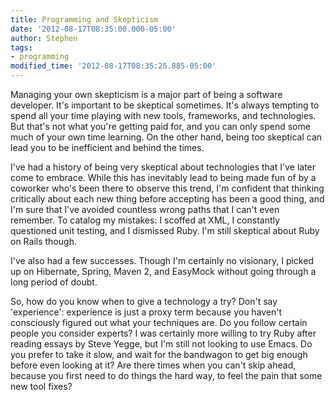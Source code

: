 ```yaml
---
title: Programming and Skepticism
date: '2012-08-17T08:35:00.000-05:00'
author: Stephen
tags:
- programming
modified_time: '2012-08-17T08:35:25.885-05:00'
---
```


Managing your own skepticism is a major part of being a software developer. It's important to be skeptical sometimes.
It's always tempting to spend all your time playing with new tools, frameworks, and technologies.
But that's not what you're getting paid for, and you can only spend some much of your own time learning.
On the other hand, being too skeptical can lead you to be inefficient and behind the times.  

I've had a history of being very skeptical about technologies that I've later come to embrace.
While this has inevitably lead to being made fun of by a coworker who's been there to observe this trend, I'm confident that thinking
critically about each new thing before accepting has been a good thing, and I'm sure that I've avoided countless wrong paths that I can't
even remember.  To catalog my mistakes: I scoffed at XML, I constantly questioned unit testing, and I dismissed Ruby.
I'm still skeptical about Ruby on Rails though.

I've also had a few successes.  Though I'm certainly no visionary, I picked up on Hibernate, Spring, Maven 2, and EasyMock without
going through a long period of doubt.

So, how do you know when to give a technology a try?  Don't say 'experience': experience is just a proxy term because you haven't
consciously figured out what your techniques are.  Do you follow certain people you consider experts?  I was certainly more willing to try
Ruby after reading essays by Steve Yegge, but I'm still not looking to use Emacs.  Do you prefer to take it slow, and wait for the bandwagon
to get big enough before even looking at it?  Are there times when you can't skip ahead, because you first need to do things the hard way,
to feel the pain that some new tool fixes?
